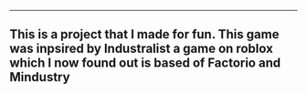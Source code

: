 ---------------------------------------------
This is a project that I made for fun.
This game was inpsired by Industralist a game on roblox which I now found out is based of Factorio and Mindustry
---------------------------------------------
